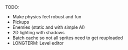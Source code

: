 TODO:
- Make physics feel robust and fun
- Pickups
- Enemies (static and with simple AI)
- 2D lighting with shadows
- Batch cache so not all sprites need to get reuploaded
- LONGTERM: Level editor 
